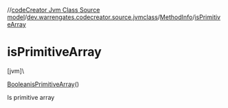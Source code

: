 //[codeCreator Jvm Class Source model](../../../index.md)/[dev.warrengates.codecreator.source.jvmclass](../index.md)/[MethodInfo](index.md)/[isPrimitiveArray](is-primitive-array.md)

# isPrimitiveArray

[jvm]\

[Boolean](https://docs.oracle.com/javase/8/docs/api/java/lang/Boolean.html)[isPrimitiveArray](is-primitive-array.md)()

Is primitive array
